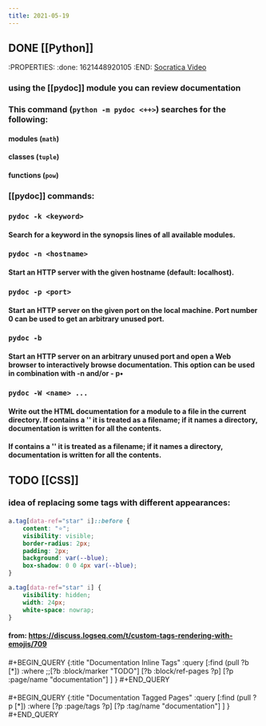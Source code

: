 ```yaml
---
title: 2021-05-19
---
```


## DONE [[Python]]
:PROPERTIES:
:done: 1621448920105
:END:
 [Socratica Video](https://www.youtube.com/watch?v=URBSvqib0xw&ab_channel=Socratica)
### using the [[pydoc]] module you can review documentation
### This command (`python -m pydoc <++>`) searches for the following:
#### modules (`math`)
#### classes (`tuple`)
#### functions (`pow`)
### [[pydoc]] commands:
### `pydoc -k <keyword>`
#### Search for a keyword in the synopsis lines of all available modules.
### `pydoc -n <hostname>`
#### Start an HTTP server with the given hostname (default: localhost).
### `pydoc -p <port>`
#### Start an HTTP server on the given port on the local machine. Port number 0 can be used to get an arbitrary unused port.
### `pydoc -b`
#### Start an HTTP server on an arbitrary unused port and open a Web browser to interactively browse documentation. This option can be used in combination with -n and/or - p•
### `pydoc -W <name> ...`
#### Write out the HTML documentation for a module to a file in the current directory. If <name> contains a '\' it is treated as a filename; if it names a directory, documentation is written for all the contents.
#### If <name> contains a '' it is treated as a filename; if it names a directory, documentation is written for all the contents.
## TODO [[CSS]]
### idea of replacing some tags with different appearances:
#### 
```css
a.tag[data-ref="star" i]::before {
    content: "⭐";
    visibility: visible;
    border-radius: 2px;
    padding: 2px;
    background: var(--blue);
    box-shadow: 0 0 4px var(--blue);
}

a.tag[data-ref="star" i] {
    visibility: hidden;
    width: 24px;
    white-space: nowrap;
}
```
#### from: https://discuss.logseq.com/t/custom-tags-rendering-with-emojis/709
#### 
#+BEGIN_QUERY
{:title "Documentation Inline Tags"
     :query [:find (pull ?b [*])
         :where
         ;;[?b :block/marker "TODO"]
         [?b :block/ref-pages ?p]
         [?p :page/name "documentation"]
     ]
}
#+END_QUERY
#### 
#+BEGIN_QUERY
{:title "Documentation Tagged Pages"
 :query [:find (pull ?p [*])
     :where
     [?p :page/tags ?p]
     [?p :tag/name "documentation"]
 ]
}
#+END_QUERY
####
